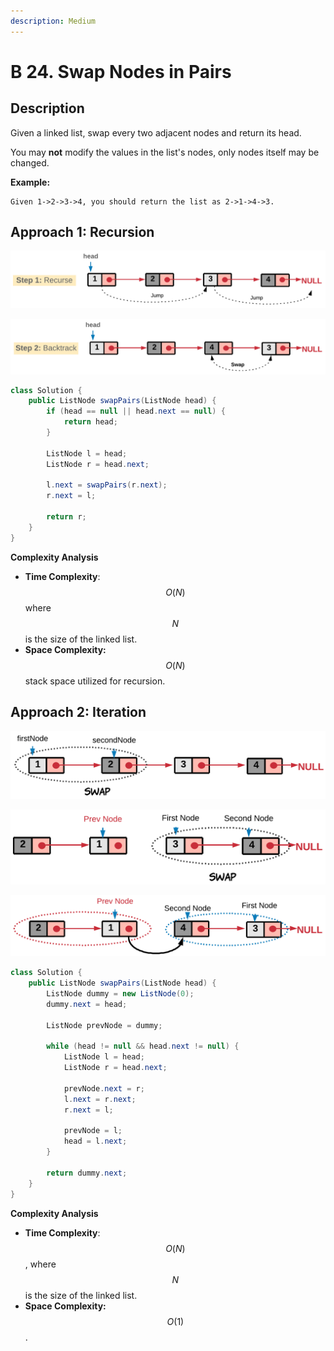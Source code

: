 ```yaml
---
description: Medium
---
```


# B 24. Swap Nodes in Pairs

## Description

Given a linked list, swap every two adjacent nodes and return its head.

You may **not** modify the values in the list's nodes, only nodes itself may be changed.

**Example:**

```text
Given 1->2->3->4, you should return the list as 2->1->4->3.
```

## Approach 1: Recursion

![](../../../.gitbook/assets/image%20%2838%29.png)

![](../../../.gitbook/assets/image%20%2834%29.png)

```java
class Solution {
    public ListNode swapPairs(ListNode head) {
        if (head == null || head.next == null) {
            return head;
        }

        ListNode l = head;
        ListNode r = head.next;

        l.next = swapPairs(r.next);
        r.next = l;

        return r;
    }
}
```

**Complexity Analysis**

* **Time Complexity**: $$O(N)$$ where $$N$$ is the size of the linked list.
* **Space Complexity:** $$O(N)$$ stack space utilized for recursion. 

## Approach 2: Iteration

![](../../../.gitbook/assets/image%20%2832%29.png)

![](../../../.gitbook/assets/image%20%2833%29.png)

![](../../../.gitbook/assets/image%20%2837%29.png)

```java
class Solution {
    public ListNode swapPairs(ListNode head) {
        ListNode dummy = new ListNode(0);
        dummy.next = head;

        ListNode prevNode = dummy;

        while (head != null && head.next != null) {
            ListNode l = head;
            ListNode r = head.next;

            prevNode.next = r;
            l.next = r.next;
            r.next = l;

            prevNode = l;
            head = l.next;
        }

        return dummy.next;
    }
}
```

**Complexity Analysis**

* **Time Complexity**: $$O(N)$$, where $$N$$ is the size of the linked list.
* **Space Complexity:** $$O(1)$$.

